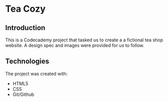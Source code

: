 # Tea Cozy

## Introduction
This is a Codecademy project that tasked us to create a a fictional tea shop website. A design spec and images were provided for us to follow.

## Technologies
The project was created with:
- HTML5
- CSS
- Git/Github